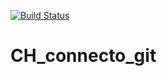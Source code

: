 [![Build Status](http://ec2-34-204-72-227.compute-1.amazonaws.com/buildStatus/icon?job=pi-challenge)](http://ec2-54-145-144-132.compute-1.amazonaws.com/job/pi-challenge/)

# CH_connecto_git
